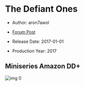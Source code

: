# The Defiant Ones

* Author: aron7awol

* [Forum Post](https://www.avsforum.com/threads/bass-eq-for-filtered-movies.2995212/post-57623132)

* Release Date: 2017-01-01
* Production Year: 2017

## Miniseries Amazon DD+

![img 0](https://i.imgur.com/ckTS1ZL.jpg)

